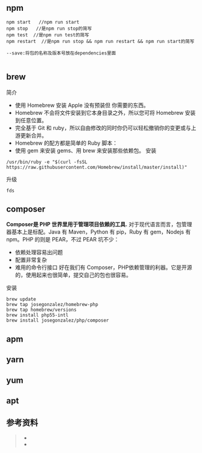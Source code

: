 
## npm
```
npm start   //npm run start
npm stop   //是npm run stop的简写
npm test  //是npm run test的简写
npm restart  //是npm run stop && npm run restart && npm run start的简写

--save:将包的名称及版本号放在dependencies里面


```
## brew
简介
- 使用 Homebrew 安装 Apple 没有预装但 你需要的东西。
- Homebrew 不会将文件安装到它本身目录之外，所以您可将 Homebrew 安装到任意位置。
- 完全基于 Git 和 ruby，所以自由修改的同时你仍可以轻松撤销你的变更或与上游更新合并。
- Homebrew 的配方都是简单的 Ruby 脚本：
- 使用 gem 来安装 gems、用 brew 来安装那些依赖包。
安装
```
/usr/bin/ruby -e "$(curl -fsSL https://raw.githubusercontent.com/Homebrew/install/master/install)"
```
升级
```
fds
```

## composer
**Composer是 PHP 世界里用于管理项目依赖的工具.**
对于现代语言而言，包管理器基本上是标配。Java 有 Maven，Python 有 pip，Ruby 有 gem，Nodejs 有 npm。PHP 的则是 PEAR，不过 PEAR 坑不少：

- 依赖处理容易出问题
- 配置非常复杂
- 难用的命令行接口
好在我们有 Composer，PHP依赖管理的利器。它是开源的，使用起来也很简单，提交自己的包也很容易。

安装
```
brew update
brew tap josegonzalez/homebrew-php
brew tap homebrew/versions
brew install php55-intl
brew install josegonzalez/php/composer
```

## apm

## yarn

## yum

## apt


## 参考资料
> - []()
> - []()
